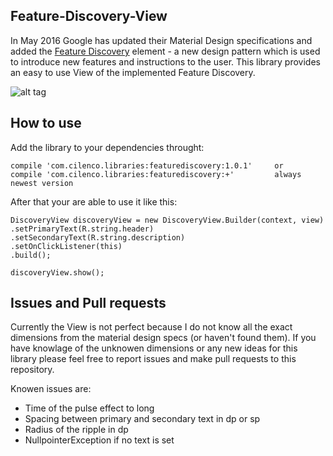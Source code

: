 ## Feature-Discovery-View

In May 2016 Google has updated their Material Design specifications and added the [Feature Discovery](https://material.google.com/growth-communications/feature-discovery.html)  element - a new design pattern which is used to introduce new features and instructions to the user. This library provides an easy to use View of the implemented Feature Discovery.

![alt tag](https://github.com/Cilenco/FeatureDiscovery/blob/master/sample.gif)

## How to use
Add the library to your dependencies throught:

    compile 'com.cilenco.libraries:featurediscovery:1.0.1'     or
    compile 'com.cilenco.libraries:featurediscovery:+'         always newest version
    
After that your are able to use it like this:

    DiscoveryView discoveryView = new DiscoveryView.Builder(context, view)
    .setPrimaryText(R.string.header)
    .setSecondaryText(R.string.description)
    .setOnClickListener(this)
    .build();

    discoveryView.show();

## Issues and Pull requests
Currently the View is not perfect because I do not know all the exact dimensions from the material design specs (or haven't found them). If you have knowlage of the unknowen dimensions or any new ideas for this library please feel free to report issues and make pull requests to this repository.

Knowen issues are:
- Time of the pulse effect to long
- Spacing between primary and secondary text in dp or sp
- Radius of the ripple in dp
- NullpointerException if no text is set
